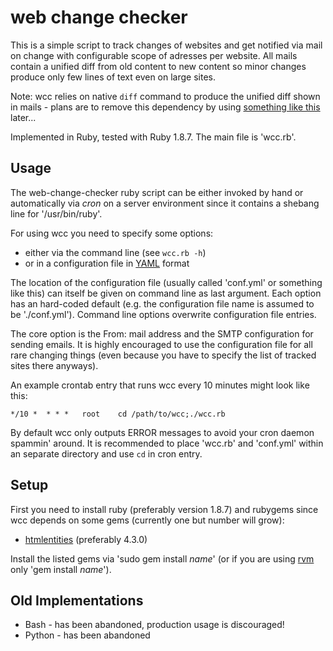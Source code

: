 web change checker
==================

This is a simple script to track changes of websites and get notified via mail on
change with configurable scope of adresses per website. All mails contain a unified diff
from old content to new content so minor changes produce only few lines of text even on large sites.

Note: wcc relies on native `diff` command to produce the unified diff shown in mails -
plans are to remove this dependency by using [something like this](https://github.com/samg/diffy) later...

Implemented in Ruby, tested with Ruby 1.8.7. The main file is 'wcc.rb'.

Usage
-----

The web-change-checker ruby script can be either invoked by hand or
automatically via *cron* on a server environment since it contains a shebang
line for '/usr/bin/ruby'.

For using wcc you need to specify some options:

* either via the command line (see `wcc.rb -h`)
* or in a configuration file in [YAML](https://secure.wikimedia.org/wikipedia/en/wiki/YAML) format

The location of the configuration file (usually called 'conf.yml' or something like this)
can itself be given on command line as last argument. Each option has an hard-coded default
(e.g. the configuration file name is assumed to be './conf.yml'). Command line options
overwrite configuration file entries.

The core option is the From: mail address and the SMTP configuration for sending emails.
It is highly encouraged to use the configuration file for all rare changing things
(even because you have to specify the list of tracked sites there anyways).

An example crontab entry that runs wcc every 10 minutes might look like this:

	*/10 *  * * *   root    cd /path/to/wcc;./wcc.rb

By default wcc only outputs ERROR messages to avoid your cron daemon spammin' around.
It is recommended to place 'wcc.rb' and 'conf.yml' within an separate directory and
use `cd` in cron entry.

Setup
-----

First you need to install ruby (preferably version 1.8.7) and rubygems since wcc depends
on some gems (currently one but number will grow):

* [htmlentities](http://htmlentities.rubyforge.org/) (preferably 4.3.0)

Install the listed gems via 'sudo gem install *name*' (or if you are using
[rvm](http://beginrescueend.com/) only 'gem install *name*').

Old Implementations
-------------------

* Bash - has been abandoned, production usage is discouraged!
* Python - has been abandoned
